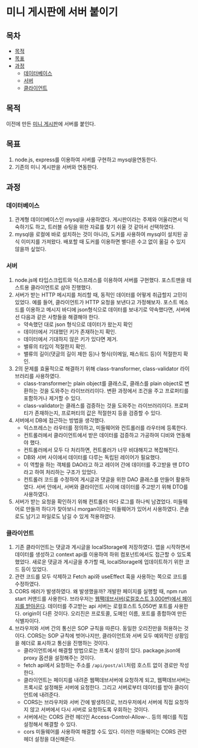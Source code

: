 # 미니 게시판에 서버 붙이기
## 목차
- [목적](#목적)
- [목표](#목표)
- [과정](#과정)
  - [데이터베이스](#데이터베이스)
  - [서버](#서버)
  - [클라이언트](#클라이언트)

## 목적
이전에 만든 [미니 게시판](https://github.com/HaejinYang/mini-bbs)에 서버를 붙인다.

## 목표
1. node.js, express를 이용하여 서버를 구현하고 mysql을연동한다.
2. 기존의 미니 게시판을 서버와 연동한다.

## 과정

### 데이터베이스
1. 관계형 데이터베이스인 mysql을 사용하였다. 게시판이라는 주제와 어울리면서 익숙하기도 하고, 트러블 슈팅을 위한 자료를 찾기 쉬울 것 같아서 선택하였다.
2. mysql을 로컬에 바로 설치하는 것이 아니라, 도커를 사용하여 mysql이 설치된 공식 이미지를 가져왔다. 배포할 때 도커를 이용하면 별다른 수고 없이 옮길 수 있지 않을까 싶었다.

### 서버
1. node.js에 타입스크립트와 익스프레스를 이용하여 서버를 구현했다. 포스트맨을 테스트용 클라이언트로 삼아 진행했다.
2. 서버가 받는 HTTP 메시지를 처리할 때, 동적인 데이터를 어떻게 취급할지 고민이 있었다. 예를 들어, 클라이언트가 HTTP 요청을 보낸다고 가정해보자. 포스트 메소드를 이용하고 메시지 바디에 json형식으로 데이터를 보내기로 약속했다면, 서버에선 다음과 같은 사항들을 해결해야 한다.
    - 약속했던 대로 json 형식으로 데이터가 왔는지 확인
    - 데이터에서 기대했던 키가 존재하는지 확인.
    - 데이터에서 기대하지 않은 키가 있다면 제거.
    - 밸류의 타입이 적절한지 확인.
    - 밸류의 길이(댓글의 길이 제한 등)나 형식(이메일, 패스워드 등)이 적절한지 확인.
3. 2의 문제를 효율적으로 해결하기 위해 class-transformer, class-validator 라이브러리를 사용하였다.
    - class-transformer는 plain object를 클래스로, 클래스를 plain object로 변환하는 것을 도와주는 라이브러리이다. 변환 과정에서 조건을 주고 프로퍼티를 포함하거나 제거할 수 있다.
    - class-validator는 클래스를 검증하는 것을 도와주는 라이브러리이다. 프로퍼티가 존재하는지, 프로퍼티의 값은 적절한지 등을 검증할 수 있다.
4. 서버에서 DB에 접근하는 방법을 생각했다.
    - 익스프레스는 라우터를 정의하고, 미들웨어와 컨트롤러를 라우터에 등록한다. 
    - 컨트롤러에서 클라이언트에서 받은 데이터를 검증하고 가공하여 디비와 연동해야 했다.
    - 컨트롤러에서 모두 다 처리하면, 컨트롤러가 너무 비대해지고 복잡해진다. 
    - DB와 서버 사이에서 데이터를 다루는 독립된 레이어가 필요했다.
    - 이 역할을 하는 객체를 DAO라고 하고 레이어 간에 데이터를 주고받을 땐 DTO라고 하여 처리하는 구조가 있었다.
    - 컨트롤러 코드를 수정하여 게시글과 댓글을 위한 DAO 클래스를 만들어 활용하였다. 서버 안에서, 서버와 클라이언트 사이에 데이터를 주고받기 위해 DTO를 사용하였다.
5. 서버가 받는 요청을 확인하기 위해 컨트롤러 마다 로그를 하나씩 남겼었다. 미들웨어로 만들까 하다가 찾아보니 morgan이라는 미들웨어가 있어서 사용하였다. 콘솔로도 남기고 파일로도 남길 수 있게 적용하였다.

### 클라이언트
1. 기존 클라이언트는 댓글과 게시글을 localStorage에 저장하였다. 앱을 시작하면서 데이터를 생성하고 context api를 이용하여 하위 컴포넌트에서도 접근할 수 있도록 했었다. 새로운 댓글과 게시글을 추가할 때, localStorage에 업데이트하기 위한 코드 등이 있었다.
2. 관련 코드를 모두 삭제하고 Fetch api와 useEffect 훅을 사용하는 쪽으로 코드를 수정하였다.
3. CORS 에러가 발생하였다. 왜 발생했을까? 개발한 페이지를 실행할 때, npm run start 커맨드를 사용한다. 브라우저는 [웹팩데브서버(로컬호스트 3,000번)에서 페이지를 받아온다](https://crmerry.tistory.com/160). 데이터를 주고받는 api 서버는 로컬호스트 5,050번 포트를 사용한다. origin이 다른 것이다. 오리진은 프로토콜, 도메인 이름, 포트를 종합하여 만든 식별자이다.
4. 브라우저와 서버 간의 통신은 SOP 규칙을 따른다. 동일한 오리진만을 허용하는 것이다. CORS는 SOP 규칙에 벗어나지만, 클라이언트와 서버 모두 예외적인 상황임을 헤더로 표시하고 통신을 진행하는 것이다.  
   - 클라이언트에서 해결할 방법으로는 프록시 설정이 있다. package.json에 proxy 옵션을 설정해주는 것이다.
   - fetch api에서 요청하는 주소를 `/api/post/all`처럼 호스트 없이 경로만 작성한다.
   - 클라이언트는 페이지를 내려준 웹팩데브서버에 요청하게 되고, 웹팩데브서버는 프록시로 설정해둔 서버에 요청한다. 그리고 서버로부터 데이터를 받아 클라이언트에 내려준다.
   - CORS는 브라우저와 서버 간에 발생하므로, 브라우저에서 서버에 직접 요청하지 않고 서버에서 다시 서버로 요청하도록 우회하는 것이다.
   - 서버에서는 CORS 관련 헤더인 Access-Control-Allow-.. 등의 헤더를 직접 설정해서 해결할 수 있다.
   - cors 미들웨어를 사용하여 해결할 수도 있다. 이러한 미들웨어는 CORS 관련 헤더 설정을 대신해준다.
